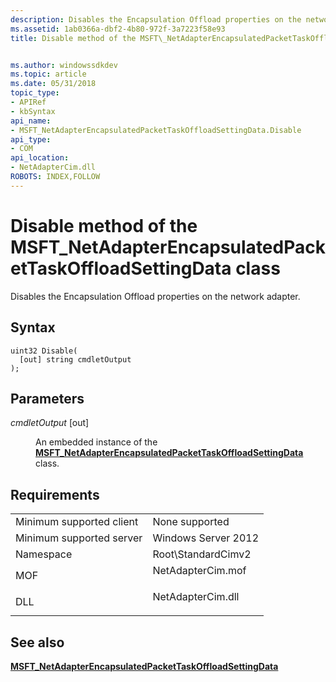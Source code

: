```yaml
---
description: Disables the Encapsulation Offload properties on the network adapter.
ms.assetid: 1ab0366a-dbf2-4b80-972f-3a7223f58e93
title: Disable method of the MSFT\_NetAdapterEncapsulatedPacketTaskOffloadSettingData class


ms.author: windowssdkdev
ms.topic: article
ms.date: 05/31/2018
topic_type: 
- APIRef
- kbSyntax
api_name: 
- MSFT_NetAdapterEncapsulatedPacketTaskOffloadSettingData.Disable
api_type: 
- COM
api_location: 
- NetAdapterCim.dll
ROBOTS: INDEX,FOLLOW
---
```


# Disable method of the MSFT\_NetAdapterEncapsulatedPacketTaskOffloadSettingData class

Disables the Encapsulation Offload properties on the network adapter.

## Syntax


```mof
uint32 Disable(
  [out] string cmdletOutput
);
```



## Parameters

<dl> <dt>

*cmdletOutput* \[out\]
</dt> <dd>

An embedded instance of the [**MSFT\_NetAdapterEncapsulatedPacketTaskOffloadSettingData**](msft-netadapterencapsulatedpackettaskoffloadsettingdata.md) class.

</dd> </dl>

## Requirements



|                                     |                                                                                              |
|-------------------------------------|----------------------------------------------------------------------------------------------|
| Minimum supported client<br/> | None supported<br/>                                                                    |
| Minimum supported server<br/> | Windows Server 2012<br/>                                                               |
| Namespace<br/>                | Root\\StandardCimv2<br/>                                                               |
| MOF<br/>                      | <dl> <dt>NetAdapterCim.mof</dt> </dl> |
| DLL<br/>                      | <dl> <dt>NetAdapterCim.dll</dt> </dl> |



## See also

<dl> <dt>

[**MSFT\_NetAdapterEncapsulatedPacketTaskOffloadSettingData**](msft-netadapterencapsulatedpackettaskoffloadsettingdata.md)
</dt> </dl>

 

 




